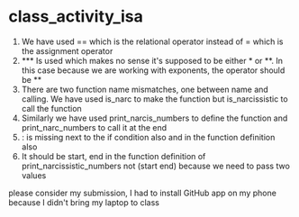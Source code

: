 # class_activity_isa
1. We have used == which is the relational operator instead of = which is the assignment operator
2. *** Is used which makes no sense it's supposed to be either * or **. In this case because we are working with exponents, the operator should be **
3. There are two function name mismatches, one between name and calling. We have used is_narc to make the function but is_narcissistic to call the function
4. Similarly we have used print_narcis_numbers to define the function and print_narc_numbers to call it at the end
5. : is missing next to the if condition also and in the function definition also
6. It should be start, end in the function definition of print_narcissistic_numbers not (start end) because we need to pass two values

please consider my submission, I had to install GitHub app on my phone because I didn't bring my laptop to class